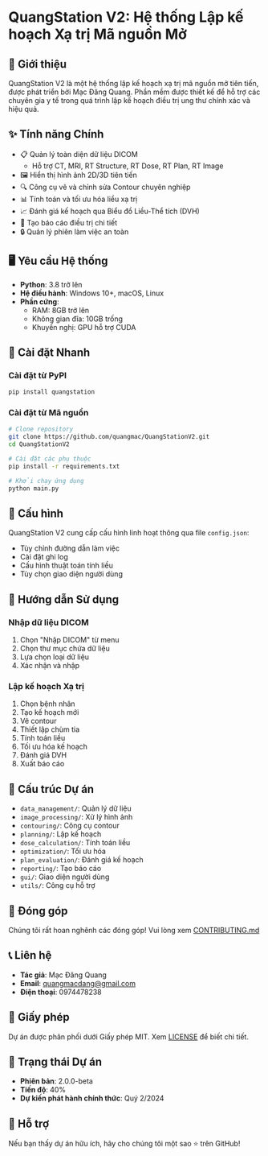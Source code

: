 # QuangStation V2: Hệ thống Lập kế hoạch Xạ trị Mã nguồn Mở

## 🏥 Giới thiệu
QuangStation V2 là một hệ thống lập kế hoạch xạ trị mã nguồn mở tiên tiến, được phát triển bởi Mạc Đăng Quang. Phần mềm được thiết kế để hỗ trợ các chuyên gia y tế trong quá trình lập kế hoạch điều trị ung thư chính xác và hiệu quả.

## ✨ Tính năng Chính
- 📋 Quản lý toàn diện dữ liệu DICOM
  - Hỗ trợ CT, MRI, RT Structure, RT Dose, RT Plan, RT Image
- 🖼️ Hiển thị hình ảnh 2D/3D tiên tiến
- 🔍 Công cụ vẽ và chỉnh sửa Contour chuyên nghiệp
- 📊 Tính toán và tối ưu hóa liều xạ trị
- 📈 Đánh giá kế hoạch qua Biểu đồ Liều-Thể tích (DVH)
- 📝 Tạo báo cáo điều trị chi tiết
- 🔒 Quản lý phiên làm việc an toàn

## 🖥️ Yêu cầu Hệ thống
- **Python**: 3.8 trở lên
- **Hệ điều hành**: Windows 10+, macOS, Linux
- **Phần cứng**: 
  - RAM: 8GB trở lên
  - Không gian đĩa: 10GB trống
  - Khuyến nghị: GPU hỗ trợ CUDA

## 🚀 Cài đặt Nhanh

### Cài đặt từ PyPI
```bash
pip install quangstation
```

### Cài đặt từ Mã nguồn
```bash
# Clone repository
git clone https://github.com/quangmac/QuangStationV2.git
cd QuangStationV2

# Cài đặt các phụ thuộc
pip install -r requirements.txt

# Khởi chạy ứng dụng
python main.py
```

## 🔧 Cấu hình

QuangStation V2 cung cấp cấu hình linh hoạt thông qua file `config.json`:
- Tùy chỉnh đường dẫn làm việc
- Cài đặt ghi log
- Cấu hình thuật toán tính liều
- Tùy chọn giao diện người dùng

## 📘 Hướng dẫn Sử dụng

### Nhập dữ liệu DICOM
1. Chọn "Nhập DICOM" từ menu
2. Chọn thư mục chứa dữ liệu
3. Lựa chọn loại dữ liệu
4. Xác nhận và nhập

### Lập kế hoạch Xạ trị
1. Chọn bệnh nhân
2. Tạo kế hoạch mới
3. Vẽ contour
4. Thiết lập chùm tia
5. Tính toán liều
6. Tối ưu hóa kế hoạch
7. Đánh giá DVH
8. Xuất báo cáo

## 📂 Cấu trúc Dự án
- `data_management/`: Quản lý dữ liệu
- `image_processing/`: Xử lý hình ảnh
- `contouring/`: Công cụ contour
- `planning/`: Lập kế hoạch
- `dose_calculation/`: Tính toán liều
- `optimization/`: Tối ưu hóa
- `plan_evaluation/`: Đánh giá kế hoạch
- `reporting/`: Tạo báo cáo
- `gui/`: Giao diện người dùng
- `utils/`: Công cụ hỗ trợ

## 🤝 Đóng góp
Chúng tôi rất hoan nghênh các đóng góp! Vui lòng xem [CONTRIBUTING.md](CONTRIBUTING.md)

## 📞 Liên hệ
- **Tác giả**: Mạc Đăng Quang
- **Email**: quangmacdang@gmail.com
- **Điện thoại**: 0974478238

## 📄 Giấy phép
Dự án được phân phối dưới Giấy phép MIT. Xem [LICENSE](LICENSE) để biết chi tiết.

## 🚧 Trạng thái Dự án
- **Phiên bản**: 2.0.0-beta
- **Tiến độ**: 40%
- **Dự kiến phát hành chính thức**: Quý 2/2024

## 🌟 Hỗ trợ
Nếu bạn thấy dự án hữu ích, hãy cho chúng tôi một sao ⭐ trên GitHub!


